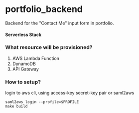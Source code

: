 # portfolio_backend

 Backend for the "Contact Me" input form in portfolio.
#### Serverless Stack

### What resource will be provisioned?
1. AWS Lambda Function
2. DynamoDB 
3. API Gateway

### How to setup?
login to aws cli, using access-key secret-key pair or saml2aws
```
saml2aws login --profile=$PROFILE
make build
```
